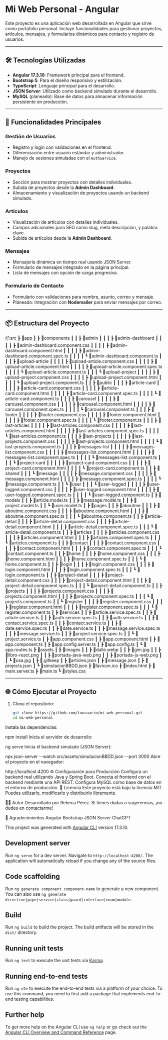 # Mi Web Personal - Angular

Este proyecto es una aplicación web desarrollada en Angular que sirve como portafolio personal. Incluye funcionalidades para gestionar proyectos, artículos, mensajes, y formularios dinámicos para contacto y registro de usuarios.

---

## 🛠️ Tecnologías Utilizadas

- **Angular 17.3.10**: Framework principal para el frontend.
- **Bootstrap 5**: Para el diseño responsivo y estilización.
- **TypeScript**: Lenguaje principal para el desarrollo.
- **JSON Server**: Utilizado como backend simulado durante el desarrollo.
- **MySQL** (planeado): Base de datos para almacenar información persistente en producción.

---

## 🚀 Funcionalidades Principales

### Gestión de Usuarios
- Registro y login con validaciones en el frontend.
- Diferenciación entre usuario estándar y administrador.
- Manejo de sesiones simuladas con el `AuthService`.

### Proyectos
- Sección para mostrar proyectos con detalles individuales.
- Subida de proyectos desde la **Admin Dashboard**.
- Almacenamiento y visualización de proyectos usando un backend simulado.

### Artículos
- Visualización de artículos con detalles individuales.
- Campos adicionales para SEO como slug, meta descripción, y palabra clave.
- Subida de artículos desde la **Admin Dashboard**.

### Mensajes
- Mensajería dinámica en tiempo real usando JSON Server.
- Formulario de mensajes integrado en la página principal.
- Lista de mensajes con opción de carga progresiva.

### Formulario de Contacto
- Formulario con validaciones para nombre, asunto, correo y mensaje.
- Planeado: Integración con **Nodemailer** para enviar mensajes por correo.

---

## 📦 Estructura del Proyecto
📦src
 ┣ 📂app
 ┃ ┣ 📂components
 ┃ ┃ ┣ 📂admin
 ┃ ┃ ┃ ┣ 📂admin-dashboard
 ┃ ┃ ┃ ┃ ┣ 📜admin-dashboard.component.css
 ┃ ┃ ┃ ┃ ┣ 📜admin-dashboard.component.html
 ┃ ┃ ┃ ┃ ┣ 📜admin-dashboard.component.spec.ts
 ┃ ┃ ┃ ┃ ┗ 📜admin-dashboard.component.ts
 ┃ ┃ ┃ ┣ 📂upload-article
 ┃ ┃ ┃ ┃ ┣ 📜upload-article.component.css
 ┃ ┃ ┃ ┃ ┣ 📜upload-article.component.html
 ┃ ┃ ┃ ┃ ┣ 📜upload-article.component.spec.ts
 ┃ ┃ ┃ ┃ ┗ 📜upload-article.component.ts
 ┃ ┃ ┃ ┗ 📂upload-project
 ┃ ┃ ┃ ┃ ┣ 📜upload-project.component.css
 ┃ ┃ ┃ ┃ ┣ 📜upload-project.component.html
 ┃ ┃ ┃ ┃ ┗ 📜upload-project.component.ts
 ┃ ┃ ┣ 📂public
 ┃ ┃ ┃ ┣ 📂article-card
 ┃ ┃ ┃ ┃ ┣ 📜article-card.component.css
 ┃ ┃ ┃ ┃ ┣ 📜article-card.component.html
 ┃ ┃ ┃ ┃ ┣ 📜article-card.component.spec.ts
 ┃ ┃ ┃ ┃ ┗ 📜article-card.component.ts
 ┃ ┃ ┃ ┣ 📂carousel
 ┃ ┃ ┃ ┃ ┣ 📜carousel.component.css
 ┃ ┃ ┃ ┃ ┣ 📜carousel.component.html
 ┃ ┃ ┃ ┃ ┣ 📜carousel.component.spec.ts
 ┃ ┃ ┃ ┃ ┗ 📜carousel.component.ts
 ┃ ┃ ┃ ┣ 📂footer
 ┃ ┃ ┃ ┃ ┣ 📜footer.component.css
 ┃ ┃ ┃ ┃ ┣ 📜footer.component.html
 ┃ ┃ ┃ ┃ ┣ 📜footer.component.spec.ts
 ┃ ┃ ┃ ┃ ┗ 📜footer.component.ts
 ┃ ┃ ┃ ┣ 📂last-articles
 ┃ ┃ ┃ ┃ ┣ 📜last-articles.component.css
 ┃ ┃ ┃ ┃ ┣ 📜last-articles.component.html
 ┃ ┃ ┃ ┃ ┣ 📜last-articles.component.spec.ts
 ┃ ┃ ┃ ┃ ┗ 📜last-articles.component.ts
 ┃ ┃ ┃ ┣ 📂last-projects
 ┃ ┃ ┃ ┃ ┣ 📜last-projects.component.css
 ┃ ┃ ┃ ┃ ┣ 📜last-projects.component.html
 ┃ ┃ ┃ ┃ ┗ 📜last-projects.component.ts
 ┃ ┃ ┃ ┣ 📂messages-list
 ┃ ┃ ┃ ┃ ┣ 📜messages-list.component.css
 ┃ ┃ ┃ ┃ ┣ 📜messages-list.component.html
 ┃ ┃ ┃ ┃ ┣ 📜messages-list.component.spec.ts
 ┃ ┃ ┃ ┃ ┗ 📜messages-list.component.ts
 ┃ ┃ ┃ ┗ 📂project-card
 ┃ ┃ ┃ ┃ ┣ 📜project-card.component.css
 ┃ ┃ ┃ ┃ ┣ 📜project-card.component.html
 ┃ ┃ ┃ ┃ ┗ 📜project-card.component.ts
 ┃ ┃ ┣ 📂shared
 ┃ ┃ ┃ ┗ 📂message
 ┃ ┃ ┃ ┃ ┣ 📜message.component.css
 ┃ ┃ ┃ ┃ ┣ 📜message.component.html
 ┃ ┃ ┃ ┃ ┣ 📜message.component.spec.ts
 ┃ ┃ ┃ ┃ ┗ 📜message.component.ts
 ┃ ┃ ┗ 📂user
 ┃ ┃ ┃ ┗ 📂user-logged
 ┃ ┃ ┃ ┃ ┣ 📜user-logged.component.css
 ┃ ┃ ┃ ┃ ┣ 📜user-logged.component.html
 ┃ ┃ ┃ ┃ ┣ 📜user-logged.component.spec.ts
 ┃ ┃ ┃ ┃ ┗ 📜user-logged.component.ts
 ┃ ┣ 📂models
 ┃ ┃ ┣ 📜article.model.ts
 ┃ ┃ ┣ 📜message.model.ts
 ┃ ┃ ┣ 📜project.model.ts
 ┃ ┃ ┗ 📜user.model.ts
 ┃ ┣ 📂pages
 ┃ ┃ ┣ 📂aboutme
 ┃ ┃ ┃ ┣ 📜aboutme.component.css
 ┃ ┃ ┃ ┣ 📜aboutme.component.html
 ┃ ┃ ┃ ┣ 📜aboutme.component.spec.ts
 ┃ ┃ ┃ ┗ 📜aboutme.component.ts
 ┃ ┃ ┣ 📂article-detail
 ┃ ┃ ┃ ┣ 📜article-detail.component.css
 ┃ ┃ ┃ ┣ 📜article-detail.component.html
 ┃ ┃ ┃ ┣ 📜article-detail.component.spec.ts
 ┃ ┃ ┃ ┗ 📜article-detail.component.ts
 ┃ ┃ ┣ 📂articles
 ┃ ┃ ┃ ┣ 📜articles.component.css
 ┃ ┃ ┃ ┣ 📜articles.component.html
 ┃ ┃ ┃ ┣ 📜articles.component.spec.ts
 ┃ ┃ ┃ ┗ 📜articles.component.ts
 ┃ ┃ ┣ 📂contact
 ┃ ┃ ┃ ┣ 📜contact.component.css
 ┃ ┃ ┃ ┣ 📜contact.component.html
 ┃ ┃ ┃ ┣ 📜contact.component.spec.ts
 ┃ ┃ ┃ ┗ 📜contact.component.ts
 ┃ ┃ ┣ 📂home
 ┃ ┃ ┃ ┣ 📜home.component.css
 ┃ ┃ ┃ ┣ 📜home.component.html
 ┃ ┃ ┃ ┣ 📜home.component.spec.ts
 ┃ ┃ ┃ ┗ 📜home.component.ts
 ┃ ┃ ┣ 📂login
 ┃ ┃ ┃ ┣ 📜login.component.css
 ┃ ┃ ┃ ┣ 📜login.component.html
 ┃ ┃ ┃ ┣ 📜login.component.spec.ts
 ┃ ┃ ┃ ┗ 📜login.component.ts
 ┃ ┃ ┣ 📂project-detail
 ┃ ┃ ┃ ┣ 📜project-detail.component.css
 ┃ ┃ ┃ ┣ 📜project-detail.component.html
 ┃ ┃ ┃ ┣ 📜project-detail.component.spec.ts
 ┃ ┃ ┃ ┗ 📜project-detail.component.ts
 ┃ ┃ ┣ 📂projects
 ┃ ┃ ┃ ┣ 📜projects.component.css
 ┃ ┃ ┃ ┣ 📜projects.component.html
 ┃ ┃ ┃ ┣ 📜projects.component.spec.ts
 ┃ ┃ ┃ ┗ 📜projects.component.ts
 ┃ ┃ ┗ 📂register
 ┃ ┃ ┃ ┣ 📜register.component.css
 ┃ ┃ ┃ ┣ 📜register.component.html
 ┃ ┃ ┃ ┣ 📜register.component.spec.ts
 ┃ ┃ ┃ ┗ 📜register.component.ts
 ┃ ┣ 📂services
 ┃ ┃ ┣ 📜article.service.spec.ts
 ┃ ┃ ┣ 📜article.service.ts
 ┃ ┃ ┣ 📜auth.service.spec.ts
 ┃ ┃ ┣ 📜auth.service.ts
 ┃ ┃ ┣ 📜contact.service.spec.ts
 ┃ ┃ ┣ 📜contact.service.ts
 ┃ ┃ ┣ 📜date.service.spec.ts
 ┃ ┃ ┣ 📜date.service.ts
 ┃ ┃ ┣ 📜message.service.spec.ts
 ┃ ┃ ┣ 📜message.service.ts
 ┃ ┃ ┣ 📜project.service.spec.ts
 ┃ ┃ ┗ 📜project.service.ts
 ┃ ┣ 📜app.component.css
 ┃ ┣ 📜app.component.html
 ┃ ┣ 📜app.component.ts
 ┃ ┣ 📜app.config.server.ts
 ┃ ┣ 📜app.config.ts
 ┃ ┗ 📜app.routes.ts
 ┣ 📂assets
 ┃ ┣ 📂images
 ┃ ┃ ┣ 📜dalle.webp
 ┃ ┃ ┣ 📜gim.jpg
 ┃ ┃ ┣ 📜libro-react.png
 ┃ ┃ ┣ 📜portada-java-web.png
 ┃ ┃ ┣ 📜portada-js-web.png
 ┃ ┃ ┗ 📜usa.jpg
 ┃ ┣ 📜.gitkeep
 ┃ ┣ 📜articles.json
 ┃ ┣ 📜message.json
 ┃ ┣ 📜projects.json
 ┃ ┗ 📜simulacionBBDD.json
 ┣ 📜favicon.ico
 ┣ 📜index.html
 ┣ 📜main.server.ts
 ┣ 📜main.ts
 ┗ 📜styles.css


---

## 🌐 Cómo Ejecutar el Proyecto

1. Clona el repositorio:
   ```bash
   git clone https://github.com/tuusuario/mi-web-personal.git
   cd mi-web-personal
Instala las dependencias:

npm install
Inicia el servidor de desarrollo:

ng serve
Inicia el backend simulado (JSON Server):

npx json-server --watch src/assets/simulacionBBDD.json --port 3000
Abre el proyecto en el navegador:

http://localhost:4200
⚙️ Configuración para Producción
Configura un backend real utilizando Java y Spring Boot.
Conecta el frontend con el backend mediante una API REST.
Configura MySQL como base de datos en el entorno de producción.
📄 Licencia
Este proyecto está bajo la licencia MIT. Puedes utilizarlo, modificarlo y distribuirlo libremente.

🧑‍💻 Autor
Desarrollado por Rebeca Pérez.
Si tienes dudas o sugerencias, ¡no dudes en contactarme!

🌟 Agradecimientos
Angular
Bootstrap
JSON Server
ChatGPT


This project was generated with [Angular CLI](https://github.com/angular/angular-cli) version 17.3.10.

## Development server

Run `ng serve` for a dev server. Navigate to `http://localhost:4200/`. The application will automatically reload if you change any of the source files.

## Code scaffolding

Run `ng generate component component-name` to generate a new component. You can also use `ng generate directive|pipe|service|class|guard|interface|enum|module`.

## Build

Run `ng build` to build the project. The build artifacts will be stored in the `dist/` directory.

## Running unit tests

Run `ng test` to execute the unit tests via [Karma](https://karma-runner.github.io).

## Running end-to-end tests

Run `ng e2e` to execute the end-to-end tests via a platform of your choice. To use this command, you need to first add a package that implements end-to-end testing capabilities.

## Further help

To get more help on the Angular CLI use `ng help` or go check out the [Angular CLI Overview and Command Reference](https://angular.io/cli) page.
